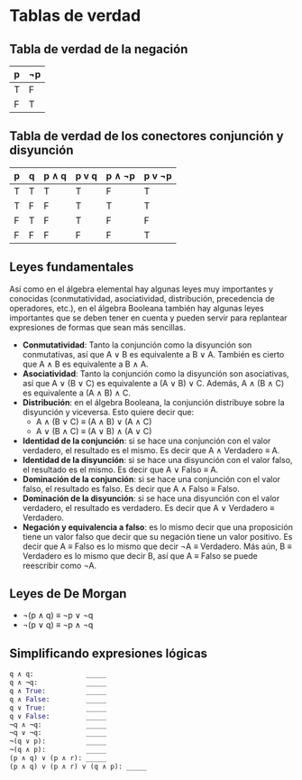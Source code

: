 # Tablas de verdad

## Tabla de verdad de la **negación**
| p |  ¬p |
|---|-----|
| T |  F  |
| F |  T  |

## Tabla de verdad de los conectores **conjunción** y **disyunción**
| p |  q  | p ∧ q | p v q | p ∧ ¬p | p v ¬p |
|---|-----|-------|-------|--------|--------|
| T |  T  |   T   |   T   |   F    |   T    |
| T |  F  |   F   |   T   |   T    |   T    |
| F |  T  |   F   |   T   |   F    |   F    |
| F |  F  |   F   |   F   |   F    |   T    |

## Leyes fundamentales

Así como en el álgebra elemental hay algunas leyes muy importantes y conocidas (conmutatividad, asociatividad, distribución, precedencia de operadores, etc.), en el álgebra Booleana también hay algunas leyes importantes que se deben tener en cuenta y pueden servir para replantear expresiones de formas que sean más sencillas.

* **Conmutatividad**: Tanto la conjunción como la disyunción son conmutativas, así que A ∨ B es equivalente a B ∨ A. También es cierto que A ∧ B es equivalente a B ∧ A.
* **Asociatividad**: Tanto la conjunción como la disyunción son asociativas, así que A ∨ (B ∨ C) es equivalente a (A ∨ B) ∨ C. Además, A ∧ (B ∧ C) es equivalente a (A ∧ B) ∧ C.
* **Distribución**: en el álgebra Booleana, la conjunción distribuye sobre la disyunción y viceversa. Esto quiere decir que:
    * A ∧ (B ∨ C) ≡ (A ∧ B) ∨ (A ∧ C)
    * A ∨ (B ∧ C) ≡ (A ∨ B) ∧ (A ∨ C)
* **Identidad de la conjunción**: si se hace una conjunción con el valor verdadero, el resultado es el mismo. Es decir que A ∧ Verdadero ≡ A.
* **Identidad de la disyunción**: si se hace una disyunción con el valor falso, el resultado es el mismo. Es decir que A ∨ Falso ≡ A.
* **Dominación de la conjunción**: si se hace una conjunción con el valor falso, el resultado es falso. Es decir que A ∧ Falso ≡ Falso.
* **Dominación de la disyunción**: si se hace una disyunción con el valor verdadero, el resultado es verdadero. Es decir que A ∨ Verdadero ≡ Verdadero.
* **Negación y equivalencia a falso**: es lo mismo decir que una proposición tiene un valor falso que decir que su negación tiene un valor positivo. Es decir que A ≡ Falso es lo mismo que decir ¬A ≡ Verdadero. Más aún, B ≡ Verdadero es lo mismo que decir B, así que A ≡ Falso se puede reescribir como ¬A.

## Leyes de De Morgan
* ¬(p ∧ q) ≡ ¬p ∨ ¬q
* ¬(p ∨ q) ≡ ¬p ∧ ¬q

## Simplificando expresiones lógicas
```Python
q ∧ q:             _____
q ∧ ¬q:            _____ 
q ∧ True:          _____ 
q ∧ False:         _____ 
q ∨ True:          _____ 
q ∨ False:         _____ 
¬q ∧ ¬q:           _____ 
¬q ∨ ¬q:           _____ 
¬(q ∨ p):          _____ 
¬(q ∧ p):          _____ 
(p ∧ q) ∨ (p ∧ r): _____ 
(p ∧ q) v (p ∧ r) v (q ∧ p): _____ 
```